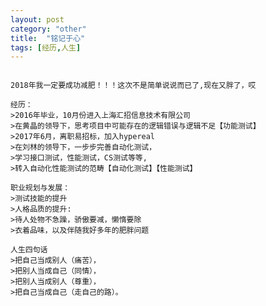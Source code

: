 ```yaml
---
layout: post
category: "other"
title:  "铭记于心"
tags: [经历,人生]
---
```

<pre><code>
2018年我一定要成功减肥！！！这次不是简单说说而已了,现在又胖了，哎
</code></pre>

<pre><code>经历：
>2016年毕业，10月份进入上海汇招信息技术有限公司 
>在黄晶的领导下，思考项目中可能存在的逻辑错误与逻辑不足【功能测试】  
>2017年6月，离职易招标，加入hypereal  
>在刘林的领导下，一步步完善自动化测试，   
>学习接口测试，性能测试，CS测试等等,    
>转入自动化性能测试的范畴【自动化测试】【性能测试】      
</code></pre>
 
<pre><code>职业规划与发展：
>测试技能的提升    
>人格品质的提升:     
>待人处物不急躁，骄傲要减，懒惰要除     
>衣着品味，以及伴随我好多年的肥胖问题     
</code></pre>

<pre><code>人生四句话
>把自己当成别人（痛苦），  
>把别人当成自己（同情），  
>把别人当成别人（尊重），  
>把自己当成自己（走自己的路）。 
</code></pre>



